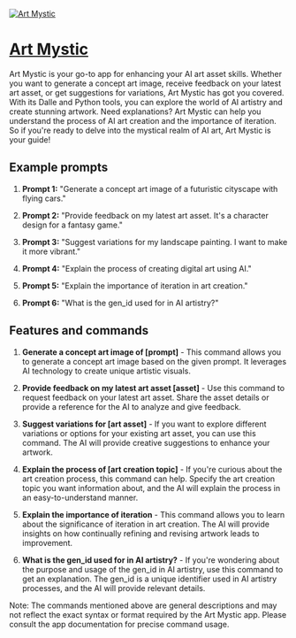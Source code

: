 [![Art Mystic](https://files.oaiusercontent.com/file-9MRxM0DrrVXnpkx2IYVAXg3o?se=2123-10-16T03%3A49%3A24Z&sp=r&sv=2021-08-06&sr=b&rscc=max-age%3D31536000%2C%20immutable&rscd=attachment%3B%20filename%3Dd4ad2d14-f78d-4a22-b5a9-5d06d3b09864.png&sig=r2qDOgQjTiBwbmM/ymzgvxphPZf0el5FGFbj/1rCflk%3D)](https://chat.openai.com/g/g-qCVWQ8Wgc-art-mystic)

# [Art Mystic](https://chat.openai.com/g/g-qCVWQ8Wgc-art-mystic)

Art Mystic is your go-to app for enhancing your AI art asset skills. Whether you want to generate a concept art image, receive feedback on your latest art asset, or get suggestions for variations, Art Mystic has got you covered. With its Dalle and Python tools, you can explore the world of AI artistry and create stunning artwork. Need explanations? Art Mystic can help you understand the process of AI art creation and the importance of iteration. So if you're ready to delve into the mystical realm of AI art, Art Mystic is your guide!

## Example prompts

1. **Prompt 1:** "Generate a concept art image of a futuristic cityscape with flying cars."

2. **Prompt 2:** "Provide feedback on my latest art asset. It's a character design for a fantasy game."

3. **Prompt 3:** "Suggest variations for my landscape painting. I want to make it more vibrant."

4. **Prompt 4:** "Explain the process of creating digital art using AI."

5. **Prompt 5:** "Explain the importance of iteration in art creation."

6. **Prompt 6:** "What is the gen_id used for in AI artistry?"


## Features and commands

1. **Generate a concept art image of [prompt]** - This command allows you to generate a concept art image based on the given prompt. It leverages AI technology to create unique artistic visuals.

2. **Provide feedback on my latest art asset [asset]** - Use this command to request feedback on your latest art asset. Share the asset details or provide a reference for the AI to analyze and give feedback.

3. **Suggest variations for [art asset]** - If you want to explore different variations or options for your existing art asset, you can use this command. The AI will provide creative suggestions to enhance your artwork.

4. **Explain the process of [art creation topic]** - If you're curious about the art creation process, this command can help. Specify the art creation topic you want information about, and the AI will explain the process in an easy-to-understand manner.

5. **Explain the importance of iteration** - This command allows you to learn about the significance of iteration in art creation. The AI will provide insights on how continually refining and revising artwork leads to improvement.

6. **What is the gen_id used for in AI artistry?** - If you're wondering about the purpose and usage of the gen_id in AI artistry, use this command to get an explanation. The gen_id is a unique identifier used in AI artistry processes, and the AI will provide relevant details.

Note: The commands mentioned above are general descriptions and may not reflect the exact syntax or format required by the Art Mystic app. Please consult the app documentation for precise command usage.
